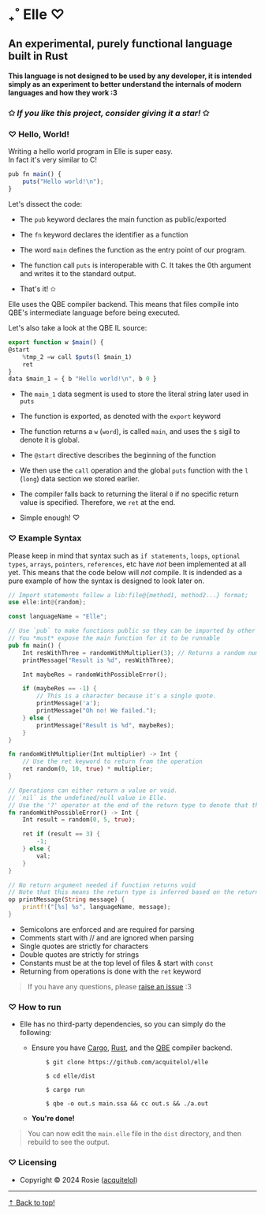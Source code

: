 # ₊˚ Elle ♡︎

## An experimental, purely functional language built in Rust

#### This language is not designed to be used by any developer, it is intended simply as an experiment to better understand the internals of modern languages and how they work :3

### ✩ *If you like this project, consider giving it a star!* ✩

### ♡ **Hello, World!**

Writing a hello world program in Elle is super easy.
<br>
In fact it's very similar to C!

```ts
pub fn main() {
    puts("Hello world!\n");
}
```

Let's dissect the code:

* The `pub` keyword declares the main function as public/exported
* The `fn` keyword declares the identifier as a function
* The word `main` defines the function as the entry point of our program.
* The function call `puts` is interoperable with C. It takes the 0th argument and writes it to the standard output.

* That's it! ✩

Elle uses the QBE compiler backend. This means that files compile into QBE's intermediate language before being executed.

Let's also take a look at the QBE IL source:

```ts
export function w $main() {
@start
    %tmp_2 =w call $puts(l $main_1)
    ret
}
data $main_1 = { b "Hello world!\n", b 0 }
```

* The `main_1` data segment is used to store the literal string later used in `puts`
* The function is exported, as denoted with the `export` keyword
* The function returns a `w` (`word`), is called `main`, and uses the `$` sigil to denote it is global.
* The `@start` directive describes the beginning of the function
* We then use the `call` operation and the global `puts` function with the `l` (`long`) data section we stored earlier.
* The compiler falls back to returning the literal `0` if no specific return value is specified. Therefore, we `ret` at the end.

* Simple enough! ♡

### ♡ **Example Syntax**

Please keep in mind that syntax such as `if statements`, `loops`, `optional types`, `arrays`, `pointers`, `references`, etc have *not* been implemented at all yet. This means that the code below will *not* compile. It is indended as a pure example of how the syntax is designed to look later on.

```rs
// Import statements follow a lib:file@{method1, method2...} format;
use elle:int@{random};

const languageName = "Elle";

// Use `pub` to make functions public so they can be imported by other files
// You *must* expose the main function for it to be runnable
pub fn main() {
    Int resWithThree = randomWithMultiplier(3); // Returns a random number between 0 and 10 multiplied by 3
    printMessage("Result is %d", resWithThree);

    Int maybeRes = randomWithPossibleError();

    if (maybeRes == -1) {
        // This is a character because it's a single quote.
        printMessage('a');
        printMessage("Oh no! We failed.");
    } else {
        printMessage("Result is %d", maybeRes);
    }
}

fn randomWithMultiplier(Int multiplier) -> Int {
    // Use the ret keyword to return from the operation
    ret random(0, 10, true) * multiplier;
}

// Operations can either return a value or void.
// `nil` is the undefined/null value in Elle.
// Use the '?' operator at the end of the return type to denote that the function can return nil.
fn randomWithPossibleError() -> Int {
    Int result = random(0, 5, true);

    ret if (result == 3) {
        -1;
    } else {
        val;
    }
}

// No return argument needed if function returns void
// Note that this means the return type is inferred based on the return value
op printMessage(String message) {
    printf!("[%s] %s", languageName, message);
}
```

* Semicolons are enforced and are required for parsing
* Comments start with // and are ignored when parsing
* Single quotes are strictly for characters
* Double quotes are strictly for strings
* Constants must be at the top level of files & start with `const`
* Returning from operations is done with the `ret` keyword

> If you have any questions, please [raise an issue](https://github.com/acquitelol/elle/issues/new) :3

### ♡ **How to run**

* Elle has no third-party dependencies, so you can simply do the following:
  * Ensure you have [Cargo](https://doc.rust-lang.org/cargo/getting-started/installation.html), [Rust](https://www.rust-lang.org/), and the [QBE](https://c9x.me/compile/) compiler backend.

    ```terminal
        $ git clone https://github.com/acquitelol/elle
    ```

    ```terminal
        $ cd elle/dist
    ```

    ```console
        $ cargo run
    ```

    ```terminal
        $ qbe -o out.s main.ssa && cc out.s && ./a.out
    ```

  * **You're done!**

> You can now edit the `main.elle` file in the `dist` directory, and then rebuild to see the output.

### ♡ **Licensing**

* Copyright © 2024 Rosie ([acquitelol](https://github.com/acquitelol))

<hr />

<a href="#top">⇡ Back to top️!</a>
